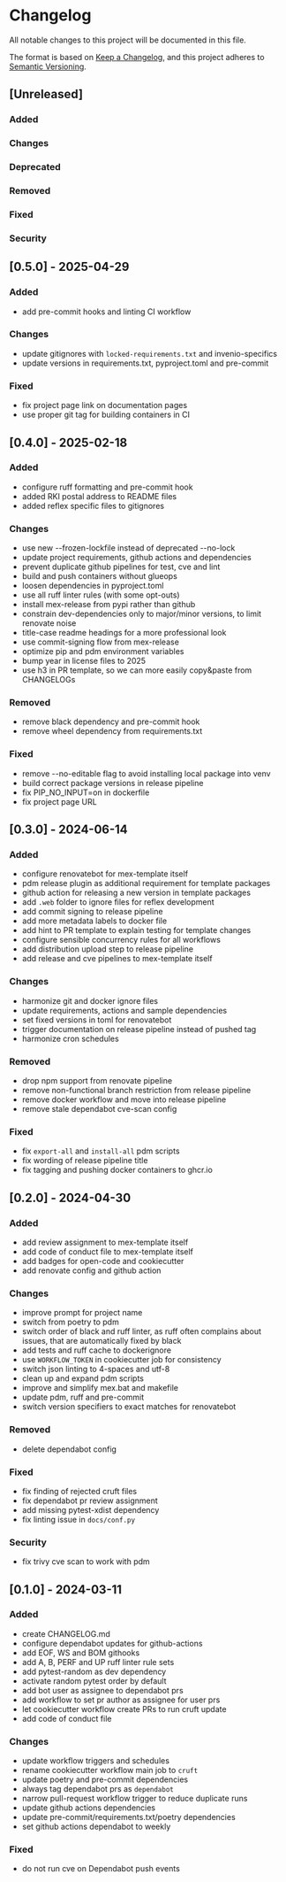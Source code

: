 # Changelog

All notable changes to this project will be documented in this file.

The format is based on [Keep a Changelog](https://keepachangelog.com/en/1.0.0/),
and this project adheres to [Semantic Versioning](https://semver.org/spec/v2.0.0.html).

## [Unreleased]

### Added

### Changes

### Deprecated

### Removed

### Fixed

### Security

## [0.5.0] - 2025-04-29

### Added

- add pre-commit hooks and linting CI workflow

### Changes

- update gitignores with `locked-requirements.txt` and invenio-specifics
- update versions in requirements.txt, pyproject.toml and pre-commit

### Fixed

- fix project page link on documentation pages
- use proper git tag for building containers in CI

## [0.4.0] - 2025-02-18

### Added

- configure ruff formatting and pre-commit hook
- added RKI postal address to README files
- added reflex specific files to gitignores

### Changes

- use new --frozen-lockfile instead of deprecated --no-lock
- update project requirements, github actions and dependencies
- prevent duplicate github pipelines for test, cve and lint
- build and push containers without glueops
- loosen dependencies in pyproject.toml
- use all ruff linter rules (with some opt-outs)
- install mex-release from pypi rather than github
- constrain dev-dependencies only to major/minor versions, to limit renovate noise
- title-case readme headings for a more professional look
- use commit-signing flow from mex-release
- optimize pip and pdm environment variables
- bump year in license files to 2025
- use h3 in PR template, so we can more easily copy&paste from CHANGELOGs

### Removed

- remove black dependency and pre-commit hook
- remove wheel dependency from requirements.txt

### Fixed

- remove --no-editable flag to avoid installing local package into venv
- build correct package versions in release pipeline
- fix PIP_NO_INPUT=on in dockerfile
- fix project page URL

## [0.3.0] - 2024-06-14

### Added

- configure renovatebot for mex-template itself
- pdm release plugin as additional requirement for template packages
- github action for releasing a new version in template packages
- add `.web` folder to ignore files for reflex development
- add commit signing to release pipeline
- add more metadata labels to docker file
- add hint to PR template to explain testing for template changes
- configure sensible concurrency rules for all workflows
- add distribution upload step to release pipeline
- add release and cve pipelines to mex-template itself

### Changes

- harmonize git and docker ignore files
- update requirements, actions and sample dependencies
- set fixed versions in toml for renovatebot
- trigger documentation on release pipeline instead of pushed tag
- harmonize cron schedules

### Removed

- drop npm support from renovate pipeline
- remove non-functional branch restriction from release pipeline
- remove docker workflow and move into release pipeline
- remove stale dependabot cve-scan config

### Fixed

- fix `export-all` and `install-all` pdm scripts
- fix wording of release pipeline title
- fix tagging and pushing docker containers to ghcr.io

## [0.2.0] - 2024-04-30

### Added

- add review assignment to mex-template itself
- add code of conduct file to mex-template itself
- add badges for open-code and cookiecutter
- add renovate config and github action

### Changes

- improve prompt for project name
- switch from poetry to pdm
- switch order of black and ruff linter, as ruff often complains about issues,
  that are automatically fixed by black
- add tests and ruff cache to dockerignore
- use `WORKFLOW_TOKEN` in cookiecutter job for consistency
- switch json linting to 4-spaces and utf-8
- clean up and expand pdm scripts
- improve and simplify mex.bat and makefile
- update pdm, ruff and pre-commit
- switch version specifiers to exact matches for renovatebot

### Removed

- delete dependabot config

### Fixed

- fix finding of rejected cruft files
- fix dependabot pr review assignment
- add missing pytest-xdist dependency
- fix linting issue in `docs/conf.py`

### Security

- fix trivy cve scan to work with pdm

## [0.1.0] - 2024-03-11

### Added

- create CHANGELOG.md
- configure dependabot updates for github-actions
- add EOF, WS and BOM githooks
- add A, B, PERF and UP ruff linter rule sets
- add pytest-random as dev dependency
- activate random pytest order by default
- add bot user as assignee to dependabot prs
- add workflow to set pr author as assignee for user prs
- let cookiecutter workflow create PRs to run cruft update
- add code of conduct file

### Changes

- update workflow triggers and schedules
- rename cookiecutter workflow main job to `cruft`
- update poetry and pre-commit dependencies
- always tag dependabot prs as `dependabot`
- narrow pull-request workflow trigger to reduce duplicate runs
- update github actions dependencies
- update pre-commit/requirements.txt/poetry dependencies
- set github actions dependabot to weekly

### Fixed

- do not run cve on Dependabot push events

